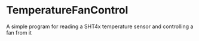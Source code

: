# TemperatureFanControl
A simple program for reading a SHT4x temperature sensor and controlling a fan from it
